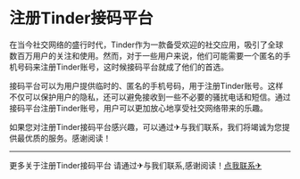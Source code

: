 # 注册Tinder接码平台

在当今社交网络的盛行时代，Tinder作为一款备受欢迎的社交应用，吸引了全球数百万用户的关注和使用。然而，对于一些用户来说，他们可能需要一个匿名的手机号码来注册Tinder账号，这时候接码平台就成了他们的首选。

接码平台可以为用户提供临时的、匿名的手机号码，用于注册Tinder账号。这样不仅可以保护用户的隐私，还可以避免接收到一些不必要的骚扰电话和短信。通过接码平台注册Tinder账号，用户可以更加放心地享受社交网络带来的乐趣。

如果您对注册Tinder接码平台感兴趣，可以通过✈与我们联系，我们将竭诚为您提供最优质的服务。感谢阅读！

---
更多关于注册Tinder接码平台 请通过✈与我们联系,感谢阅读！[点我联系✈](https://bbs.G208.com)